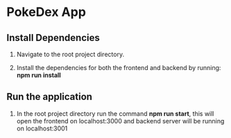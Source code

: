 # PokeDex App

## Install Dependencies

1. Navigate to the root project directory.

2. Install the dependencies for both the frontend and backend by running:
**npm run install**

## Run the application
1. In the root project directory run the command **npm run start**, this will open the frontend on localhost:3000 and backend server will be running on localhost:3001



